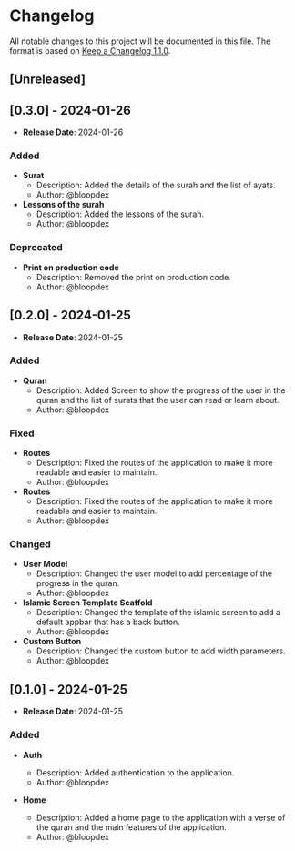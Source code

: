 # Changelog

All notable changes to this project will be documented in this file. The format is based on [Keep a Changelog 1.1.0](https://keepachangelog.com/en/1.1.0/).

## [Unreleased]

## [0.3.0] - 2024-01-26

- **Release Date**: 2024-01-26

### Added

- **Surat**
  - Description: Added the details of the surah and the list of ayats.
  - Author: @bloopdex
- **Lessons of the surah**
  - Description: Added the lessons of the surah.
  - Author: @bloopdex

### Deprecated

- **Print on production code**
  - Description: Removed the print on production code.
  - Author: @bloopdex

## [0.2.0] - 2024-01-25

- **Release Date**: 2024-01-25

### Added

- **Quran**
  - Description: Added Screen to show the progress of the user in the quran and the list of surats that the user can read or learn about.
  - Author: @bloopdex

### Fixed

- **Routes**
  - Description: Fixed the routes of the application to make it more readable and easier to maintain.
  - Author: @bloopdex
- **Routes**
  - Description: Fixed the routes of the application to make it more readable and easier to maintain.
  - Author: @bloopdex

### Changed

- **User Model**
  - Description: Changed the user model to add percentage of the progress in the quran.
  - Author: @bloopdex
- **Islamic Screen Template Scaffold**
  - Description: Changed the template of the islamic screen to add a default appbar that has a back button.
  - Author: @bloopdex
- **Custom Button**
  - Description: Changed the custom button to add width parameters.
  - Author: @bloopdex

## [0.1.0] - 2024-01-25

- **Release Date**: 2024-01-25

### Added

- **Auth**
  - Description: Added authentication to the application.
  - Author: @bloopdex

- **Home**
  - Description: Added a home page to the application with a verse of the quran and the main features of the application.
  - Author: @bloopdex
